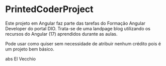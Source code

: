 # PrintedCoderProject
Este projeto em Angular faz parte das tarefas do Formação Angular Developer do portal DIO.
Trata-se de uma landpage blog utilizando os recursos do Angular (17) aprendidos durante as aulas.

Pode usar como quiser sem necessidade de atribuir nenhum crédito pois é um projeto bem básico.

abs
El Vecchio
